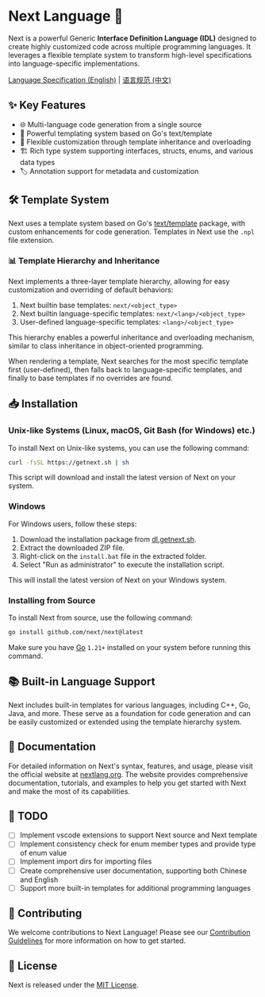 # Next Language 🚀

Next is a powerful Generic **Interface Definition Language (IDL)** designed to create highly customized code across multiple programming languages. It leverages a flexible template system to transform high-level specifications into language-specific implementations.

[Language Specification (English)](./docs/en/language_spec.md) | [语言规范 (中文)](./docs/zh/language_spec.md)

## ✨ Key Features

- 🌐 Multi-language code generation from a single source
- 📝 Powerful templating system based on Go's text/template
- 🧩 Flexible customization through template inheritance and overloading
- 🏗️ Rich type system supporting interfaces, structs, enums, and various data types
- 🏷️ Annotation support for metadata and customization

## 🛠️ Template System

Next uses a template system based on Go's [text/template](https://pkg.go.dev/text/template/) package, with custom enhancements for code generation. Templates in Next use the `.npl` file extension.

### 📊 Template Hierarchy and Inheritance

Next implements a three-layer template hierarchy, allowing for easy customization and overriding of default behaviors:

1. Next builtin base templates: `next/<object_type>`
2. Next builtin language-specific templates: `next/<lang>/<object_type>`
3. User-defined language-specific templates: `<lang>/<object_type>`

This hierarchy enables a powerful inheritance and overloading mechanism, similar to class inheritance in object-oriented programming.

When rendering a template, Next searches for the most specific template first (user-defined), then falls back to language-specific templates, and finally to base templates if no overrides are found.

## 📥 Installation

### Unix-like Systems (Linux, macOS, Git Bash (for Windows) etc.)

To install Next on Unix-like systems, you can use the following command:

```sh
curl -fsSL https://getnext.sh | sh
```

This script will download and install the latest version of Next on your system.

### Windows

For Windows users, follow these steps:

1. Download the installation package from [dl.getnext.sh](https://dl.getnext.sh).
2. Extract the downloaded ZIP file.
3. Right-click on the `install.bat` file in the extracted folder.
4. Select "Run as administrator" to execute the installation script.

This will install the latest version of Next on your Windows system.

### Installing from Source

To install Next from source, use the following command:

```sh
go install github.com/next/next@latest
```

Make sure you have [Go](https://go.dev) `1.21+` installed on your system before running this command.

## 📚 Built-in Language Support

Next includes built-in templates for various languages, including C++, Go, Java, and more. These serve as a foundation for code generation and can be easily customized or extended using the template hierarchy system.

## 📖 Documentation

For detailed information on Next's syntax, features, and usage, please visit the official website at [nextlang.org](https://nextlang.org). The website provides comprehensive documentation, tutorials, and examples to help you get started with Next and make the most of its capabilities.

## 📝 TODO

- [ ] Implement vscode extensions to support Next source and Next template
- [ ] Implement consistency check for enum member types and provide type of enum value
- [ ] Implement import dirs for importing files
- [ ] Create comprehensive user documentation, supporting both Chinese and English
- [ ] Support more built-in templates for additional programming languages

## 🤝 Contributing

We welcome contributions to Next Language! Please see our [Contribution Guidelines](CONTRIBUTING.md) for more information on how to get started.

## 📄 License

Next is released under the [MIT License](LICENSE).
